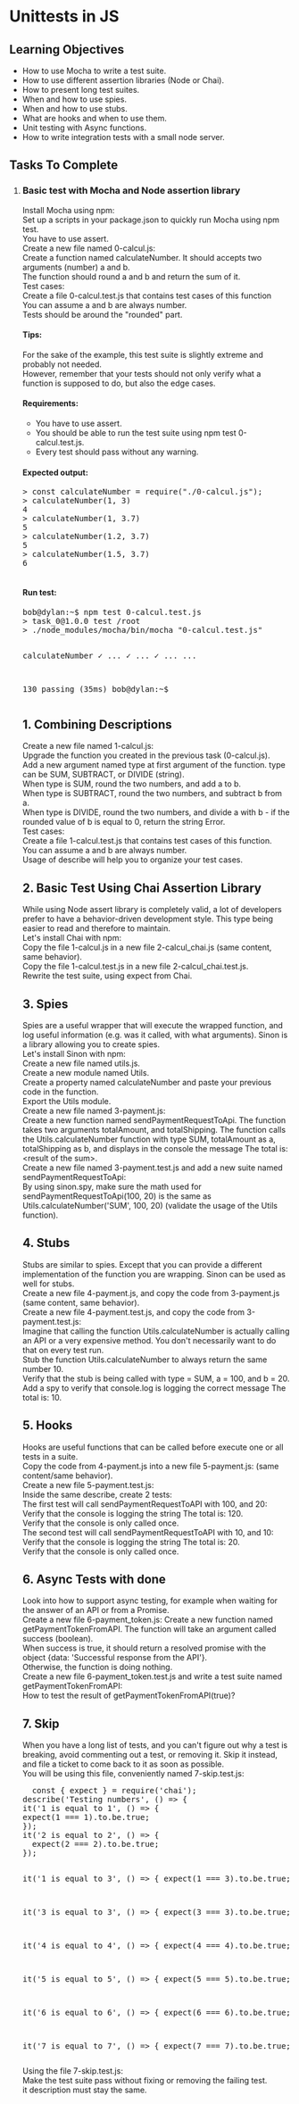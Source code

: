 <h1>Unittests in JS</h1>
  <h2>Learning Objectives</h2>
  <ul>
    <li>How to use Mocha to write a test suite.</li>
    <li>How to use different assertion libraries (Node or Chai).</li>
    <li>How to present long test suites.</li>
    <li>When and how to use spies.</li>
    <li>When and how to use stubs.</li>
    <li>What are hooks and when to use them.</li>
    <li>Unit testing with Async functions.</li>
    <li>How to write integration tests with a small node server.</li>
  </ul>
  <h2>Tasks To Complete</h2>
  <ol>
    <li>
      <h3>Basic test with Mocha and Node assertion library</h3>
      <p>
        Install Mocha using npm:<br>
        Set up a scripts in your package.json to quickly run Mocha using npm test.<br>
        You have to use assert.<br>
        Create a new file named 0-calcul.js:<br>
        Create a function named calculateNumber. It should accepts two arguments (number) a and b.<br>
        The function should round a and b and return the sum of it.<br>
        Test cases:<br>
        Create a file 0-calcul.test.js that contains test cases of this function<br>
        You can assume a and b are always number.<br>
        Tests should be around the "rounded" part.<br>
      </p>
      <h4>Tips:</h4>
      <p>
        For the sake of the example, this test suite is slightly extreme and probably not needed.<br>
        However, remember that your tests should not only verify what a function is supposed to do, but also the edge cases.<br>
      </p>
      <h4>Requirements:</h4>
      <ul>
        <li>You have to use assert.</li>
        <li>You should be able to run the test suite using npm test 0-calcul.test.js.</li>
        <li>Every test should pass without any warning.</li>
      </ul>
      <h4>Expected output:</h4>
      <pre>
&gt; const calculateNumber = require("./0-calcul.js");
&gt; calculateNumber(1, 3)
4
&gt; calculateNumber(1, 3.7)
5
&gt; calculateNumber(1.2, 3.7)
5
&gt; calculateNumber(1.5, 3.7)
6
      </pre>
      <h4>Run test:</h4>
      <pre>
bob@dylan:~$ npm test 0-calcul.test.js
> task_0@1.0.0 test /root
> ./node_modules/mocha/bin/mocha "0-calcul.test.js"

calculateNumber
✓ ...
✓ ...
✓ ...
...

130 passing (35ms)
bob@dylan:~$
</pre>
</li>
  <h2>1. Combining Descriptions</h2>
  <p>Create a new file named 1-calcul.js:<br>
  Upgrade the function you created in the previous task (0-calcul.js).<br>
  Add a new argument named type at first argument of the function. type can be SUM, SUBTRACT, or DIVIDE (string).<br>
  When type is SUM, round the two numbers, and add a to b.<br>
  When type is SUBTRACT, round the two numbers, and subtract b from a.<br>
  When type is DIVIDE, round the two numbers, and divide a with b - if the rounded value of b is equal to 0, return the string Error.<br>
  Test cases:<br>
  Create a file 1-calcul.test.js that contains test cases of this function.<br>
  You can assume a and b are always number.<br>
  Usage of describe will help you to organize your test cases.</p>
  <h2>2. Basic Test Using Chai Assertion Library</h2>
  <p>While using Node assert library is completely valid, a lot of developers prefer to have a behavior-driven development style. This type being easier to read and therefore to maintain.<br>
  Let's install Chai with npm:<br>
  Copy the file 1-calcul.js in a new file 2-calcul_chai.js (same content, same behavior).<br>
  Copy the file 1-calcul.test.js in a new file 2-calcul_chai.test.js.<br>
  Rewrite the test suite, using expect from Chai.</p>
  <h2>3. Spies</h2>
  <p>Spies are a useful wrapper that will execute the wrapped function, and log useful information (e.g. was it called, with what arguments). Sinon is a library allowing you to create spies.<br>
  Let's install Sinon with npm:<br>
  Create a new file named utils.js.<br>
  Create a new module named Utils.<br>
  Create a property named calculateNumber and paste your previous code in the function.<br>
  Export the Utils module.<br>
  Create a new file named 3-payment.js:<br>
  Create a new function named sendPaymentRequestToApi. The function takes two arguments totalAmount, and totalShipping. The function calls the Utils.calculateNumber function with type SUM, totalAmount as a, totalShipping as b, and displays in the console the message The total is: &lt;result of the sum&gt;.<br>
  Create a new file named 3-payment.test.js and add a new suite named sendPaymentRequestToApi:<br>
  By using sinon.spy, make sure the math used for sendPaymentRequestToApi(100, 20) is the same as Utils.calculateNumber('SUM', 100, 20) (validate the usage of the Utils function).</p>
  <h2>4. Stubs</h2>
  <p>Stubs are similar to spies. Except that you can provide a different implementation of the function you are wrapping. Sinon can be used as well for stubs.<br>
  Create a new file 4-payment.js, and copy the code from 3-payment.js (same content, same behavior).<br>
  Create a new file 4-payment.test.js, and copy the code from 3-payment.test.js:<br>
  Imagine that calling the function Utils.calculateNumber is actually calling an API or a very expensive method. You don't necessarily want to do that on every test run.<br>
  Stub the function Utils.calculateNumber to always return the same number 10.<br>
  Verify that the stub is being called with type = SUM, a = 100, and b = 20.<br>
  Add a spy to verify that console.log is logging the correct message The total is: 10.</p>
  <h2>5. Hooks</h2>
  <p>Hooks are useful functions that can be called before execute one or all tests in a suite.<br>
  Copy the code from 4-payment.js into a new file 5-payment.js: (same content/same behavior).<br>
  Create a new file 5-payment.test.js:<br>
  Inside the same describe, create 2 tests:<br>
  The first test will call sendPaymentRequestToAPI with 100, and 20:<br>
  Verify that the console is logging the string The total is: 120.<br>
  Verify that the console is only called once.<br>
  The second test will call sendPaymentRequestToAPI with 10, and 10:<br>
  Verify that the console is logging the string The total is: 20.<br>
  Verify that the console is only called once.</p>
  <h2>6. Async Tests with done</h2>
  <p>Look into how to support async testing, for example when waiting for the answer of an API or from a Promise.<br>
  Create a new file 6-payment_token.js: Create a new function named getPaymentTokenFromAPI. The function will take an argument called success (boolean).<br>
  When success is true, it should return a resolved promise with the object {data: 'Successful response from the API'}.<br>
  Otherwise, the function is doing nothing.<br>
  Create a new file 6-payment_token.test.js and write a test suite named getPaymentTokenFromAPI:<br>
  How to test the result of getPaymentTokenFromAPI(true)?</p>
  <h2>7. Skip</h2>
  <p>When you have a long list of tests, and you can't figure out why a test is breaking, avoid commenting out a test, or removing it. Skip it instead, and file a ticket to come back to it as soon as possible.<br>
  You will be using this file, conveniently named 7-skip.test.js:</p>
  <pre>
  const { expect } = require('chai');
describe('Testing numbers', () => {
it('1 is equal to 1', () => {
expect(1 === 1).to.be.true;
});
it('2 is equal to 2', () => {
  expect(2 === 2).to.be.true;
});

it('1 is equal to 3', () => {
  expect(1 === 3).to.be.true;
});

it('3 is equal to 3', () => {
  expect(3 === 3).to.be.true;
});

it('4 is equal to 4', () => {
  expect(4 === 4).to.be.true;
});

it('5 is equal to 5', () => {
  expect(5 === 5).to.be.true;
});

it('6 is equal to 6', () => {
  expect(6 === 6).to.be.true;
});

it('7 is equal to 7', () => {
  expect(7 === 7).to.be.true;
});
});
</pre>

  <p>Using the file 7-skip.test.js:<br>
  Make the test suite pass without fixing or removing the failing test.<br>
  it description must stay the same.</p>
